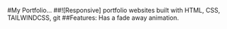 #My Portfolio...
##![Responsive] portfolio websites built with HTML, CSS, TAILWINDCSS, git
##Features: Has a fade away animation.


